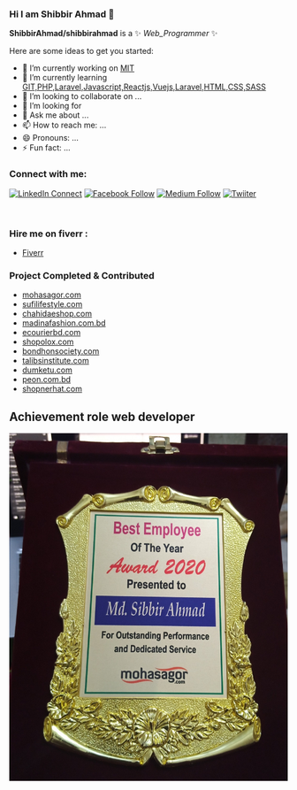 ### Hi I am Shibbir Ahmad 👋


**ShibbirAhmad/shibbirahmad** is a ✨ _Web_Programmer_ ✨ 

Here are some ideas to get you started:

- 🔭 I’m currently working on <a href="https://mohasagor.com">MIT</a> 
- 🌱 I’m currently learning <a href="https://w3school.com">GIT,PHP,Laravel,Javascript,Reactjs,Vuejs,Laravel,HTML,CSS,SASS</a> 
- 👯 I’m looking to collaborate on ...
- 🤔 I’m looking for 
- 💬 Ask me about ...
- 📫 How to reach me: ...
- 😄 Pronouns: ...
- ⚡ Fun fact: ...


### Connect with me:

[![LinkedIn Connect](https://img.shields.io/badge/%20-Connect-black?color=14171A&labelColor=212121&logo=linkedin&logoColor=ffffff)](https://www.linkedin.com/in/shibbir-ahmad-91a855167/)
[![Facebook Follow](https://img.shields.io/badge/%20-Follow-black?color=14171A&labelColor=1976d2&logo=facebook&logoColor=ffffff)](https://web.facebook.com/programmershibbir/)
[![Medium Follow](https://img.shields.io/badge/%20-Follow-black?color=14171A&labelColor=1976d2&logo=medium&logoColor=ffffff)](https://twitter.com/Shibbir71910444)
[![Twiiter](https://img.shields.io/badge/%20-Questions-black?color=14171A&labelColor=fff&logo=stackoverflow&logoColor=0c0d0e26)](https://stackoverflow.com/users/14231300/shibbir-ahmad)

<br />

###  Hire me on fiverr :
- <a href="https://www.fiverr.com/coder_shibbir">Fiverr</a> 
### Project Completed & Contributed 
- <a target="_blank" href="https://mohasagor.com">mohasagor.com</a> 
- <a target="_blank"  href="https://sufilifestyle.com">sufilifestyle.com</a> 
- <a target="_blank"  href="http://chahidaeshop.com">chahidaeshop.com</a> 
- <a target="_blank"  href="http://madinafashion.com.bd">madinafashion.com.bd</a> 
-  <a target="_blank"  href="http://ecourierbd.com">ecourierbd.com</a> 
-  <a target="_blank"  href="http://shopolox.com">shopolox.com</a> 
-  <a target="_blank"  href="http://bondhonsociety.com">bondhonsociety.com</a> 
-  <a target="_blank"  href="http://talibsinstitute.com">talibsinstitute.com</a>   
-  <a target="_blank"  href="http://dumketu.com">dumketu.com</a> 
-  <a target="_blank"  href="http://peon.com.bd">peon.com.bd</a>  
-  <a target="_blank"  href="http://shopnerhat.com.bd">shopnerhat.com</a>  


<div class="text-center">
  
<h2> Achievement role web developer </h2>

<img alt="Awesome GitHub Profile Readme" src="assets/IMG_20210523_004348_118.jpg"> </img>


</div>

